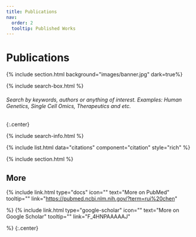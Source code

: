 ```yaml
---
title: Publications
nav:
  order: 2
  tooltip: Published Works
---
```


# <i class="fas fa-microscope"></i>Publications

{% include section.html background="images/banner.jpg" dark=true%}

{% include search-box.html %}
###### Search by keywords, authors or anything of interest. Examples: Human Genetics, Single Cell Omics, Therapeutics and etc.
 {:.center}

{% include search-info.html %}

{% include list.html data="citations" component="citation" style="rich" %}

{% include section.html %}
## More
{%
  include link.html
  type="docs"
  icon=""
  text="More on PubMed"
  tooltip=""
  link="https://pubmed.ncbi.nlm.nih.gov/?term=rui%20chen"
  
%}
{%
  include link.html
  type="google-scholar"
  icon=""
  text="More on Google Scholar"
  tooltip=""
  link="F_4HNPAAAAAJ"
  
%}
{:.center}
